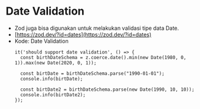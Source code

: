 # Date Validation
* Zod juga bisa digunakan untuk melakukan validasi tipe data Date.
* [https://zod.dev/?id=dates](https://zod.dev/?id=dates)
* Kode: Date Validation
  ```TSX
  it('should support date validation', () => {
    const birthDateSchema = z.coerce.date().min(new Date(1980, 0, 1)).max(new Date(2020, 0, 1));

    const birtDate = birthDateSchema.parse("1990-01-01");
    console.info(birtDate);

    const birtDate2 = birthDateSchema.parse(new Date(1990, 10, 10));
    console.info(birtDate2);
  });
  ```